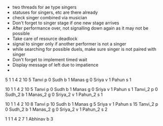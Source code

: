 * two threads for ae type singers
* statuses for singers, etc are there already
* check singer combined via musician
* Don't forget to singer stage if one new stage arrives
* After performance over, not signalling down again as it may not be possible
* Take care of resource deadlock
* signal to singer only if another performer is not a singer
* while searching for possible duels, make sure singer is not paired with singer
* Don't forget to implement timed wait
* Display message of left due to impatience
*
5 1 1 4 2 10 5
Tanvi p 0
Sudh b 1
Manas g 0
Sriya v 1
Pahun s 1


10 1 1 4 2 10 5
Tanvi p 0
Sudh b 1
Manas g 0
Sriya v 1
Pahun s 1
Tanvi_2 p 0
Sudh_2 b 1
Manas_2 g 0
Sriya_2 v 1
Pahun_2 s 1

10 1 1 4 2 10 8
Tanvi p 10
Sudh b 1
Manas g 5
Sriya v 1
Pahun s 15
Tanvi_2 p 0
Sudh_2 b 1
Manas_2 g 0
Sriya_2 v 1
Pahun_2 s 2




1 1 1 4 2 7 1 
Abhinav b 3